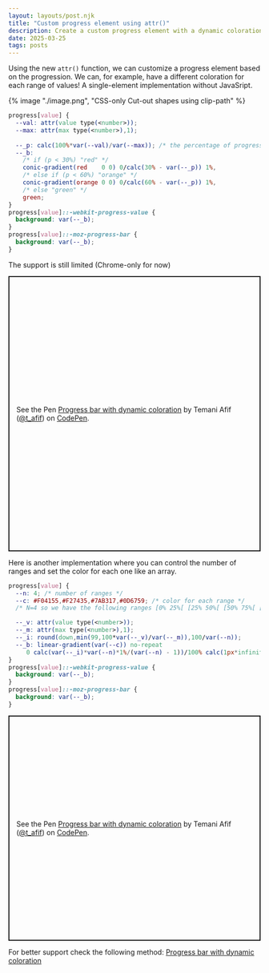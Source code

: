 ```yaml
---
layout: layouts/post.njk
title: "Custom progress element using attr()"
description: Create a custom progress element with a dynamic coloration based on the value
date: 2025-03-25
tags: posts
---
```


Using the new `attr()` function, we can customize a progress element based on the progression. We can, for example, have a different coloration for each range of values! A single-element implementation without JavaSript.

{% image "./image.png", "CSS-only Cut-out shapes using clip-path" %}

```css
progress[value] {
  --val: attr(value type(<number>));
  --max: attr(max type(<number>),1);
  
  --_p: calc(100%*var(--val)/var(--max)); /* the percentage of progression */
  --_b: 
    /* if (p < 30%) "red" */
    conic-gradient(red    0 0) 0/calc(30% - var(--_p)) 1%,
    /* else if (p < 60%) "orange" */
    conic-gradient(orange 0 0) 0/calc(60% - var(--_p)) 1%,
    /* else "green" */
    green;
}
progress[value]::-webkit-progress-value {
  background: var(--_b);
}
progress[value]::-moz-progress-bar {
  background: var(--_b);
}
```

The support is still limited (Chrome-only for now)

<p class="codepen" data-height="550" data-default-tab="result" data-slug-hash="OPJwbVJ" data-pen-title="Progress bar with dynamic coloration" data-preview="true" data-user="t_afif" style="height: 550px; box-sizing: border-box; display: flex; align-items: center; justify-content: center; border: 2px solid; margin: 1em 0; padding: 1em;">
  <span>See the Pen <a href="https://codepen.io/t_afif/pen/OPJwbVJ">
  Progress bar with dynamic coloration</a> by Temani Afif (<a href="https://codepen.io/t_afif">@t_afif</a>)
  on <a href="https://codepen.io">CodePen</a>.</span>
</p>
<script async src="https://public.codepenassets.com/embed/index.js"></script>

Here is another implementation where you can control the number of ranges and set the color for each one like an array.

```css
progress[value] {
  --n: 4; /* number of ranges */
  --c: #F04155,#F27435,#7AB317,#0D6759; /* color for each range */
  /* N=4 so we have the following ranges [0% 25%[ [25% 50%[ [50% 75%[ [75% 100%] */

  --_v: attr(value type(<number>));
  --_m: attr(max type(<number>),1);
  --_i: round(down,min(99,100*var(--_v)/var(--_m)),100/var(--n));
  --_b: linear-gradient(var(--c)) no-repeat
     0 calc(var(--_i)*var(--n)*1%/(var(--n) - 1))/100% calc(1px*infinity);
}
progress[value]::-webkit-progress-value {
  background: var(--_b);
}
progress[value]::-moz-progress-bar {
  background: var(--_b);
}
```

<p class="codepen" data-height="450" data-default-tab="result" data-slug-hash="LEYJGoQ" data-pen-title="Progress bar with dynamic coloration" data-preview="true" data-user="t_afif" style="height: 450px; box-sizing: border-box; display: flex; align-items: center; justify-content: center; border: 2px solid; margin: 1em 0; padding: 1em;">
  <span>See the Pen <a href="https://codepen.io/t_afif/pen/LEYJGoQ">
  Progress bar with dynamic coloration</a> by Temani Afif (<a href="https://codepen.io/t_afif">@t_afif</a>)
  on <a href="https://codepen.io">CodePen</a>.</span>
</p>
<script async src="https://public.codepenassets.com/embed/index.js"></script>

For better support check the following method: [Progress bar with dynamic coloration](/progress-bar-dynamic-color/)
